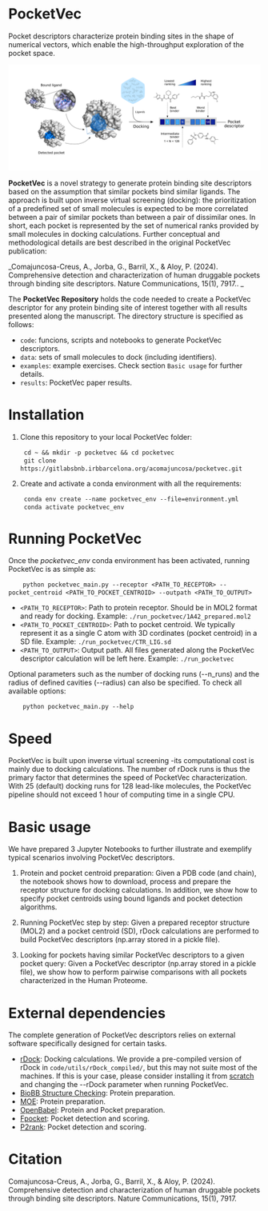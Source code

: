 # PocketVec

Pocket descriptors characterize protein binding sites in the shape of numerical vectors, which enable the high-throughput exploration of the pocket space.

![](./data/png_images/PocketVec.png)

**PocketVec** is a novel strategy to generate protein binding site descriptors based on the assumption that similar pockets bind similar ligands. The approach is built upon inverse virtual screening (docking): the prioritization of a predefined set of small molecules is expected to be more correlated between a pair of similar pockets than between a pair of dissimilar ones. In short, each pocket is represented by the set of numerical ranks provided by small molecules in docking calculations. Further conceptual and methodological details are best described in the original PocketVec publication: 

_Comajuncosa-Creus, A., Jorba, G., Barril, X., & Aloy, P. (2024). Comprehensive detection and characterization of human druggable pockets through binding site descriptors. Nature Communications, 15(1), 7917.. _


The **PocketVec Repository** holds the code needed to create a PocketVec descriptor for any protein binding site of interest together with all results presented along the manuscript. The directory structure is specified as follows:

* `code`: funcions, scripts and notebooks to generate PocketVec descriptors. 
* `data`: sets of small molecules to dock (including identifiers).
* `examples`: example exercises. Check section `Basic usage` for further details. 
* `results`: PocketVec paper results.



# Installation

1. Clone this repository to your local PocketVec folder:
        
        cd ~ && mkdir -p pocketvec && cd pocketvec
        git clone https://gitlabsbnb.irbbarcelona.org/acomajuncosa/pocketvec.git

2. Create and activate a conda environment with all the requirements:

        conda env create --name pocketvec_env --file=environment.yml
        conda activate pocketvec_env


# Running PocketVec

Once the _pocketvec_env_ conda environment has been activated, running PocketVec is as simple as:

        python pocketvec_main.py --receptor <PATH_TO_RECEPTOR> --pocket_centroid <PATH_TO_POCKET_CENTROID> --outpath <PATH_TO_OUTPUT>

* `<PATH_TO_RECEPTOR>`: Path to protein receptor. Should be in MOL2 format and ready for docking. 
        Example: `./run_pocketvec/1A42_prepared.mol2`
* `<PATH_TO_POCKET_CENTROID>`: Path to pocket centroid. We typically represent it as a single C atom with 3D cordinates (pocket centroid) in a SD file. 
        Example: `./run_pocketvec/CTR_LIG.sd`
* `<PATH_TO_OUTPUT>`: Output path. All files generated along the PocketVec descriptor calculation will be left here. 
        Example: `./run_pocketvec`

Optional parameters such as the number of docking runs (--n_runs) and the radius of defined cavities (--radius) can also be specified. To check all available options:

        python pocketvec_main.py --help

# Speed

PocketVec is built upon inverse virtual screening -its computational cost is mainly due to docking calculations. The number of rDock runs is thus the primary factor that determines the speed of PocketVec characterization. With 25 (default) docking runs for 128 lead-like molecules, the PocketVec pipeline should not exceed 1 hour of computing time in a single CPU. 


# Basic usage

We have prepared 3 Jupyter Notebooks to further illustrate and exemplify typical scenarios involving PocketVec descriptors.

1. Protein and pocket centroid preparation: Given a PDB code (and chain), the notebook shows how to download, process and prepare the receptor structure for docking calculations. In addition, we show how to specify pocket centroids using bound ligands and pocket detection algorithms.

2. Running PocketVec step by step: Given a prepared receptor structure (MOL2) and a pocket centroid (SD), rDock calculations are performed to build PocketVec descriptors (np.array stored in a pickle file). 

3. Looking for pockets having similar PocketVec descriptors to a given pocket query: Given a PocketVec descriptor (np.array stored in a pickle file), we show how to perform pairwise comparisons with all pockets characterized in the Human Proteome.


# External dependencies

The complete generation of PocketVec descriptors relies on external software specifically designed for certain tasks.

* [rDock](https://rdock.sourceforge.net/): Docking calculations. We provide a pre-compiled version of rDock in `code/utils/rDock_compiled/`, but this may not suite most of the machines. If this is your case, please consider installing it from [scratch](https://rdock.sourceforge.net/installation/) and changing the --rDock parameter when running PocketVec.
* [BioBB Structure Checking](https://pypi.org/project/biobb-structure-checking/): Protein preparation.
* [MOE](https://www.chemcomp.com/): Protein preparation.
* [OpenBabel](https://github.com/openbabel/openbabel): Protein and Pocket preparation. 
* [Fpocket](https://github.com/Discngine/fpocket): Pocket detection and scoring.
* [P2rank](https://github.com/rdk/p2rank): Pocket detection and scoring.


# Citation

Comajuncosa-Creus, A., Jorba, G., Barril, X., & Aloy, P. (2024). Comprehensive detection and characterization of human druggable pockets through binding site descriptors. Nature Communications, 15(1), 7917.

<!-- [PyPI](https://pypi.org/project/chemicalchecker/#history)  -->
